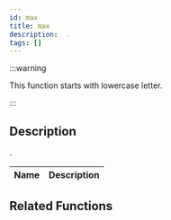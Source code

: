 ```yaml
---
id: max
title: max
description:  .
tags: []
---
```


:::warning

This function starts with lowercase letter.

:::

## Description

 . 


| Name | Description |
|------|-------------|


## Related Functions


